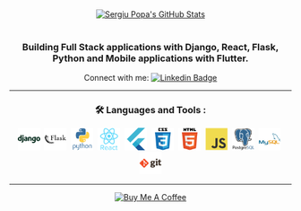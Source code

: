 <div align="center">
  <a href="https://github.com/zeserj">
    <img align="center" src="https://github-readme-stats.vercel.app/api?username=zeserj&show_icons=true&count_private=true&include_all_commits=true" alt="Sergiu Popa's GitHub Stats" />
  </a>
  <br/>
  <!--
  <a href="https://github.com/zeserj">
    <img align="center" src="https://github-readme-stats.vercel.app/api/top-langs/?username=zeserj" alt="Sergiu Popa's Most Used Languages Stats" />
  </a>
  -->

<br/>

### Building Full Stack applications with Django, React, Flask, Python and Mobile applications with Flutter.

Connect with me: [![Linkedin Badge](https://img.shields.io/badge/-popasergiu-blue?style=flat&logo=Linkedin&logoColor=white)](https://www.linkedin.com/in/popasergiu/)

---
### 🛠 Languages and Tools :
<div>
  <img src="https://github.com/devicons/devicon/blob/master/icons/django/django-plain-wordmark.svg" title="Django" alt="Django" width="40" height="40"/>&nbsp;
  <img src="https://github.com/devicons/devicon/blob/master/icons/flask/flask-original-wordmark.svg" title="Flask" alt="Flask" width="40" height="40"/>&nbsp;
  <img src="https://github.com/devicons/devicon/blob/master/icons/python/python-original-wordmark.svg" title="Python" alt="Python" width="40" height="40"/>&nbsp;
  <img src="https://github.com/devicons/devicon/blob/master/icons/react/react-original-wordmark.svg" title="React" alt="React" width="40" height="40"/>&nbsp;
  <img src="https://github.com/devicons/devicon/blob/master/icons/flutter/flutter-original.svg" title="Flutter" alt="Flutter" width="40" height="40"/>&nbsp;
  <img src="https://github.com/devicons/devicon/blob/master/icons/css3/css3-original-wordmark.svg"  title="CSS3" alt="CSS" width="40" height="40"/>&nbsp;
  <img src="https://github.com/devicons/devicon/blob/master/icons/html5/html5-original-wordmark.svg" title="HTML5" alt="HTML" width="40" height="40"/>&nbsp;
  <img src="https://github.com/devicons/devicon/blob/master/icons/javascript/javascript-original.svg" title="JavaScript" alt="JavaScript" width="40" height="40"/>&nbsp;
  <img src="https://github.com/devicons/devicon/blob/master/icons/postgresql/postgresql-original-wordmark.svg" title="PostgreSQL"  alt="PostgreSQL" width="40" height="40"/>&nbsp;
  <img src="https://github.com/devicons/devicon/blob/master/icons/mysql/mysql-original-wordmark.svg" title="MySQL"  alt="MySQL" width="40" height="40"/>&nbsp;
  <img src="https://github.com/devicons/devicon/blob/master/icons/git/git-original-wordmark.svg" title="Git" **alt="Git" width="40" height="40"/>
</div>

---
 
<p align="center">
<a href="https://www.buymeacoffee.com/zeserj" target="_blank"><img src="https://cdn.buymeacoffee.com/buttons/default-orange.png" alt="Buy Me A Coffee" height="41" width="174"></a>
</p>

</div>